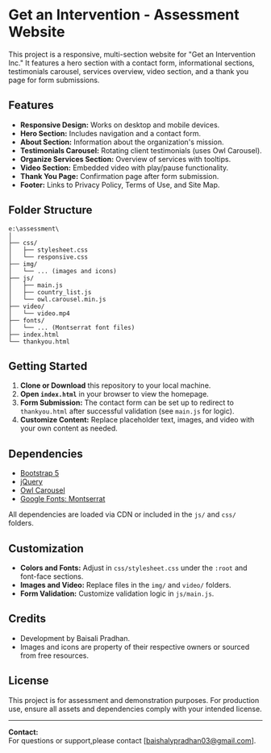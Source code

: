 # Get an Intervention - Assessment Website

This project is a responsive, multi-section website for "Get an Intervention Inc." It features a hero section with a contact form, informational sections, testimonials carousel, services overview, video section, and a thank you page for form submissions.

## Features

- **Responsive Design:** Works on desktop and mobile devices.
- **Hero Section:** Includes navigation and a contact form.
- **About Section:** Information about the organization's mission.
- **Testimonials Carousel:** Rotating client testimonials (uses Owl Carousel).
- **Organize Services Section:** Overview of services with tooltips.
- **Video Section:** Embedded video with play/pause functionality.
- **Thank You Page:** Confirmation page after form submission.
- **Footer:** Links to Privacy Policy, Terms of Use, and Site Map.

## Folder Structure

```
e:\assessment\
│
├── css/
│   ├── stylesheet.css
│   └── responsive.css
├── img/
│   └── ... (images and icons)
├── js/
│   ├── main.js
│   ├── country_list.js
│   └── owl.carousel.min.js
├── video/
│   └── video.mp4
├── fonts/
│   └── ... (Montserrat font files)
├── index.html
└── thankyou.html
```

## Getting Started

1. **Clone or Download** this repository to your local machine.
2. **Open `index.html`** in your browser to view the homepage.
3. **Form Submission:** The contact form can be set up to redirect to `thankyou.html` after successful validation (see `main.js` for logic).
4. **Customize Content:** Replace placeholder text, images, and video with your own content as needed.

## Dependencies

- [Bootstrap 5](https://getbootstrap.com/)
- [jQuery](https://jquery.com/)
- [Owl Carousel](https://owlcarousel2.github.io/OwlCarousel2/)
- [Google Fonts: Montserrat](https://fonts.google.com/specimen/Montserrat)

All dependencies are loaded via CDN or included in the `js/` and `css/` folders.

## Customization

- **Colors and Fonts:** Adjust in `css/stylesheet.css` under the `:root` and font-face sections.
- **Images and Video:** Replace files in the `img/` and `video/` folders.
- **Form Validation:** Customize validation logic in `js/main.js`.

## Credits

- Development by Baisali Pradhan.
- Images and icons are property of their respective owners or sourced from free resources.

## License

This project is for assessment and demonstration purposes. For production use, ensure all assets and dependencies comply with your intended license.

---

**Contact:**  
For questions or support,please contact [baishalypradhan03@gmail.com].